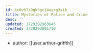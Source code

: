 ```yaml
---
id: kc0vh7z9qk3gc14uqrg3sik
title: Mysteries of Police and Crime
desc: ''
updated: 1729292963645
created: 1729292891710
---
```


- author: [[user.arthur-griffth]]